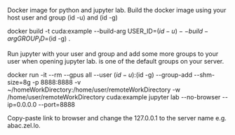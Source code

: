 Docker image for python and jupyter lab. Build the docker image using your host user and group (id -u) and (id -g)

docker build -t cuda:example --build-arg USER_ID=$(id -u) --build-arg GROUP_ID=$(id -g) .

Run jupyter with your user and group and add some more groups to your user when opening jupyter lab. <group-name> is one of the default groups on your server.

docker run -it --rm --gpus all --user $(id -u):$(id -g) --group-add <group-name> --shm-size=8g -p 8888:8888 -v ~/homeWorkDirectory:/home/user/remoteWorkDirectory -w /home/user/remoteWorkDirectory cuda:example jupyter lab --no-browser --ip=0.0.0.0 --port=8888

Copy-paste link to browser and change the 127.0.0.1 to the server name e.g. abac.zel.lo.
